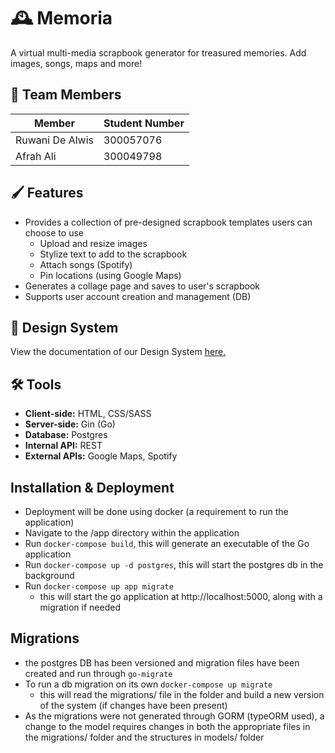 # 🕰️ Memoria

A virtual multi-media scrapbook generator for treasured memories. Add images, songs, maps and more!

## 🤩 Team Members 

|    Member            |         Student Number               |
|--------------------- | ------------------------------------ |
|Ruwani De Alwis       |        300057076                     |
|Afrah Ali             |        300049798                     |

## 🖌️ Features
- Provides a collection of pre-designed scrapbook templates users can choose to use
  - Upload and resize images
  - Stylize text to add to the scrapbook
  - Attach songs (Spotify)
  - Pin locations (using Google Maps)
- Generates a collage page and saves to user's scrapbook
- Supports user account creation and management (DB)

## 🎨 Design System
View the documentation of our Design System [here.](https://github.com/professor-forward/memoria/blob/f/deliverable-2/designSystem/README.md) 

## 🛠 Tools
- **Client-side:** HTML, CSS/SASS
- **Server-side:** Gin (Go)
- **Database:** Postgres
- **Internal API:** REST
- **External APIs:** Google Maps, Spotify


## Installation & Deployment

- Deployment will be done using docker (a requirement to run the application)
- Navigate to the /app directory within the application
- Run `docker-compose build`, this will generate an executable of the Go application
- Run  `docker-compose up -d postgres`, this will start the postgres db in the background
- Run `docker-compose up app migrate`
   - this will start the go application at http://localhost:5000, along with a migration if needed


## Migrations

- the postgres DB has been versioned and migration files have been created and run through `go-migrate`
- To run a db migration on its own `docker-compose up migrate`
   - this will read the migrations/ file in the folder and build a new version of the system (if changes have been present)
- As the migrations were not generated through GORM (typeORM used), a change to the model requires changes in both the appropriate files in the migrations/ folder and the structures in models/ folder